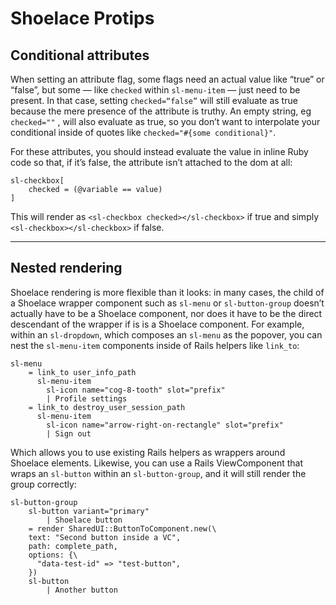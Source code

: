 # Shoelace Protips

## Conditional attributes

When setting an attribute flag, some flags need an actual value like “true” or “false”, but some — like `checked` within `sl-menu-item` — just need to be present. In that case, setting `checked=“false”` will still evaluate as true because the mere presence of the attribute is truthy. An empty string, eg `checked=""` , will also evaluate as true, so you don’t want to interpolate your conditional inside of quotes like `checked="#{some conditional}"`.

For these attributes, you should instead evaluate the value in inline Ruby code so that, if it’s false, the attribute isn’t attached to the dom at all:

```pug slim
sl-checkbox[
	checked = (@variable == value)
]
```

This will render as `<sl-checkbox checked></sl-checkbox>` if true and simply `<sl-checkbox></sl-checkbox>` if false.

---

## Nested rendering

Shoelace rendering is more flexible than it looks: in many cases, the child of a Shoelace wrapper component such as `sl-menu` or `sl-button-group` doesn’t actually have to be a Shoelace component, nor does it have to be the direct descendant of the wrapper if is is a Shoelace component. For example, within an `sl-dropdown`, which composes an `sl-menu` as the popover, you can nest the `sl-menu-item` components inside of Rails helpers like `link_to`:

```pug slim
sl-menu
    = link_to user_info_path
      sl-menu-item
        sl-icon name="cog-8-tooth" slot="prefix"
        | Profile settings
    = link_to destroy_user_session_path
      sl-menu-item
        sl-icon name="arrow-right-on-rectangle" slot="prefix"
        | Sign out
```

Which allows you to use existing Rails helpers as wrappers around Shoelace elements. Likewise, you can use a Rails ViewComponent that wraps an `sl-button` within an `sl-button-group`, and it will still render the group correctly:

```pug slim
sl-button-group
	sl-button variant="primary"
		| Shoelace button
	= render SharedUI::ButtonToComponent.new(\
    text: "Second button inside a VC",
    path: complete_path,
    options: {\
      "data-test-id" => "test-button",
    })
	sl-button
		| Another button
```
